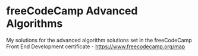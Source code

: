 # freeCodeCamp Advanced Algorithms

My solutions for the advanced algorithm solutions set in the freeCodeCamp Front End Development certificate - https://www.freecodecamp.org/map